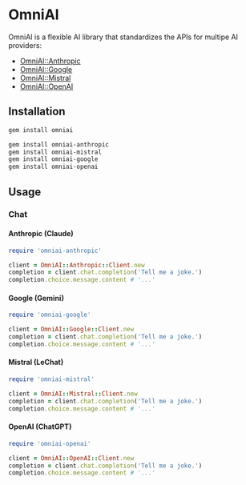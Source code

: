 # OmniAI

OmniAI is a flexible AI library that standardizes the APIs for multipe AI providers:

- [OmniAI::Anthropic](https://github.com/ksylvest/omniai-anthropic)
- [OmniAI::Google](https://github.com/ksylvest/omniai-google)
- [OmniAI::Mistral](https://github.com/ksylvest/omniai-mistral)
- [OmniAI::OpenAI](https://github.com/ksylvest/omniai-openai)

## Installation

```sh
gem install omniai
```

```sh
gem install omniai-anthropic
gem install omniai-mistral
gem install omniai-google
gem install omniai-openai
```

## Usage

### Chat

#### Anthropic (Claude)

```ruby
require 'omniai-anthropic'

client = OmniAI::Anthropic::Client.new
completion = client.chat.completion('Tell me a joke.')
completion.choice.message.content # '...'
```

#### Google (Gemini)

```ruby
require 'omniai-google'

client = OmniAI::Google::Client.new
completion = client.chat.completion('Tell me a joke.')
completion.choice.message.content # '...'
```

#### Mistral (LeChat)

```ruby
require 'omniai-mistral'

client = OmniAI::Mistral::Client.new
completion = client.chat.completion('Tell me a joke.')
completion.choice.message.content # '...'
```

#### OpenAI (ChatGPT)

```ruby
require 'omniai-openai'

client = OmniAI::OpenAI::Client.new
completion = client.chat.completion('Tell me a joke.')
completion.choice.message.content # '...'
```
